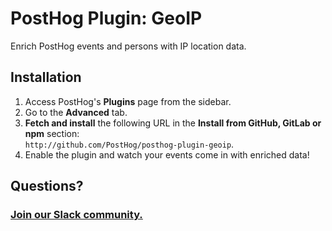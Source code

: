 # PostHog Plugin: GeoIP

Enrich PostHog events and persons with IP location data.

## Installation

1. Access PostHog's **Plugins** page from the sidebar.
1. Go to the **Advanced** tab.
1. **Fetch and install** the following URL in the **Install from GitHub, GitLab or npm** section:  
   `http://github.com/PostHog/posthog-plugin-geoip`.
1. Enable the plugin and watch your events come in with enriched data!

## Questions?

### [Join our Slack community.](https://posthog.com/slack)
